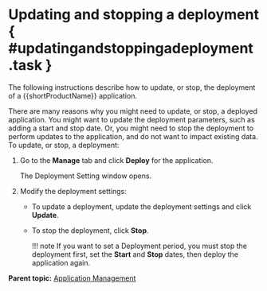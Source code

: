 # Updating and stopping a deployment { #updatingandstoppingadeployment .task }

The following instructions describe how to update, or stop, the deployment of a {{shortProductName}} application.

There are many reasons why you might need to update, or stop, a deployed application. You might want to update the deployment parameters, such as adding a start and stop date. Or, you might need to stop the deployment to perform updates to the application, and do not want to impact existing data. To update, or stop, a deployment:

1.  Go to the **Manage** tab and click **Deploy** for the application.

    The Deployment Setting window opens.

2.  Modify the deployment settings:

    -   To update a deployment, update the deployment settings and click **Update**.
    -   To stop the deployment, click **Stop**.

        !!! note
            If you want to set a Deployment period, you must stop the deployment first, set the **Start** and **Stop** dates, then deploy the application again.


**Parent topic:** [Application Management](cr_application_operations_toc.md)

